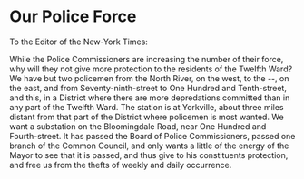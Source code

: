 **Our Police Force**
===
To the Editor of the New-York Times:

While the Police Commissioners are increasing the number of their force, why will they not give more protection to the residents of the Twelfth Ward? We have but two policemen from the North River, on the west, to the --, on the east, and from Seventy-ninth-street to One Hundred and Tenth-street, and this, in a District where there are more depredations committed than in any part of the Twelfth Ward. The station is at Yorkville, about three miles distant from that part of the District where policemen is most wanted. We want a substation on the Bloomingdale Road, near One Hundred and Fourth-street. It has passed the Board of Police Commissioners, passed one branch of the Common Council, and only wants a little of the energy of the Mayor to see that it is passed, and thus give to his constituents protection, and free us from the thefts of weekly and daily occurrence.
